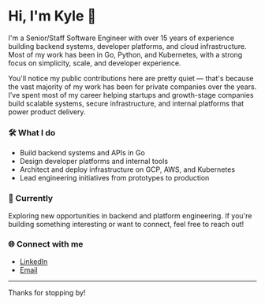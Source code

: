 # Hi, I'm Kyle 👋

I'm a Senior/Staff Software Engineer with over 15 years of experience building backend systems, developer platforms, and cloud infrastructure. Most of my work has been in Go, Python, and Kubernetes, with a strong focus on simplicity, scale, and developer experience.

You'll notice my public contributions here are pretty quiet — that's because the vast majority of my work has been for private companies over the years. I’ve spent most of my career helping startups and growth-stage companies build scalable systems, secure infrastructure, and internal platforms that power product delivery.

### 🛠️ What I do
- Build backend systems and APIs in Go
- Design developer platforms and internal tools
- Architect and deploy infrastructure on GCP, AWS, and Kubernetes
- Lead engineering initiatives from prototypes to production

### 📍 Currently
Exploring new opportunities in backend and platform engineering. If you're building something interesting or want to connect, feel free to reach out!

### 🌐 Connect with me
- [LinkedIn](https://www.linkedin.com/in/kylepurdon/)
- [Email](mailto:kylepurdon@gmail.com)

---

Thanks for stopping by!
